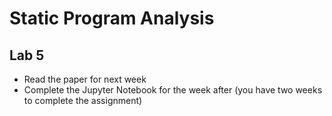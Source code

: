 # Static Program Analysis

## Lab 5

* Read the paper for next week
* Complete the Jupyter Notebook for the week after (you have two weeks to complete the assignment)
